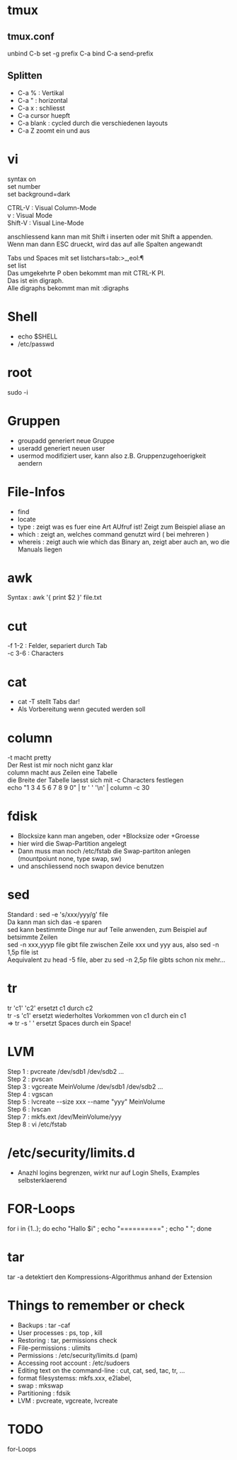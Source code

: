 tmux
====

tmux.conf
---------
 unbind C-b
 set -g prefix C-a
 bind C-a send-prefix

Splitten
--------
- C-a % : Vertikal  
- C-a " : horizontal  
- C-a x : schliesst  
- C-a cursor huepft  
- C-a blank : cycled durch die verschiedenen layouts   
- C-a Z zoomt ein und aus



vi
==
syntax on  
set number  
set background=dark  

CTRL-V : Visual Column-Mode   
v : Visual Mode  
Shift-V : Visual Line-Mode  

anschliessend kann man mit Shift i inserten oder mit Shift a appenden. Wenn man dann ESC drueckt, wird das auf alle Spalten angewandt  

Tabs und Spaces mit
set listchars=tab:>_,eol:¶  
set list  
Das umgekehrte P oben bekommt man mit CTRL-K PI.  
Das ist ein digraph.  
Alle digraphs bekommt man mit :digraphs  

Shell
=====
- echo $SHELL   
- /etc/passwd    




root
====
sudo -i


Gruppen
=======

- groupadd generiert neue Gruppe
- useradd generiert neuen user
- usermod modifiziert user, kann also z.B. Gruppenzugehoerigkeit aendern

File-Infos
==========
- find 
- locate
- type : zeigt was es fuer eine Art AUfruf ist! Zeigt zum Beispiel aliase an
- which : zeigt an, welches command genutzt wird ( bei mehreren ) 
- whereis : zeigt auch wie which das Binary an, zeigt aber auch an, wo die Manuals liegen


awk
===
Syntax : awk '{ print $2 }' file.txt


cut
===
-f 1-2 : Felder, separiert durch Tab  
-c 3-6 : Characters  


cat
===
- cat -T stellt Tabs dar!
- Als Vorbereitung wenn gecuted werden soll  

column
======
-t macht pretty  
Der Rest ist mir noch nicht ganz klar  
column macht aus Zeilen eine Tabelle  
die Breite der Tabelle laesst sich mit -c Characters festlegen   
echo "1 3 4 5 6 7 8 9 0"  | tr ' ' '\n' | column -c 30  


fdisk
=====
- Blocksize kann man angeben, oder +Blocksize oder +Groesse
- hier wird die Swap-Partition angelegt
- Dann muss man noch  /etc/fstab die Swap-partiton anlegen (mountpoiunt none, type swap, sw)
- und anschliessend noch swapon device benutzen

sed
===
Standard : sed -e 's/xxx/yyy/g' file  
Da kann man sich das -e sparen  
sed kann bestimmte Dinge nur auf Teile anwenden, zum Beispiel auf betsimmte Zeilen  
sed -n xxx,yyyp file gibt file zwischen Zeile xxx und yyy aus, also sed -n 1,5p file ist  
Aequivalent zu head -5 file, aber zu sed -n 2,5p file gibts schon nix mehr...  
  

tr
==
tr 'c1' 'c2' ersetzt c1 durch c2  
tr -s 'c1'  ersetzt wiederholtes Vorkommen von c1 durch ein c1   
=> tr -s ' ' ersetzt Spaces durch ein Space!  


LVM
===
Step 1 : pvcreate /dev/sdb1 /dev/sdb2 ...  
Step 2 : pvscan  
Step 3 : vgcreate MeinVolume /dev/sdb1  /dev/sdb2 ...  
Step 4 : vgscan  
Step 5 : lvcreate --size xxx --name "yyy" MeinVolume  
Step 6 : lvscan  
Step 7 : mkfs.ext /dev/MeinVolume/yyy  
Step 8 : vi /etc/fstab  


/etc/security/limits.d
======================
- Anazhl logins begrenzen, wirkt nur auf Login Shells, Examples selbsterklaerend


FOR-Loops
=========
for i in {1..}; do echo "Hallo $i" ; echo "==========" ; echo " "; done  



tar
===
tar -a detektiert den Kompressions-Algorithmus anhand der Extension  

Things to remember or check
===========================
- Backups : tar -caf  
- User processes : ps, top , kill  
- Restoring : tar, permissions check  
- File-permissions : ulimits  
- Permissions : /etc/security/limits.d (pam)  
- Accessing root account : /etc/sudoers  
- Editing text on the command-line : cut, cat, sed, tac, tr, ...  
- format filesystemss: mkfs.xxx, e2label,  
- swap : mkswap  
- Partitioning : fdsik  
- LVM : pvcreate, vgcreate, lvcreate  



TODO
====
for-Loops  


